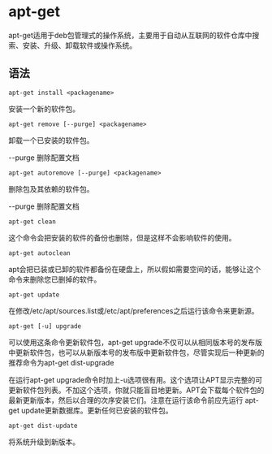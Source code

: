 # apt-get
apt-get适用于deb包管理式的操作系统，主要用于自动从互联网的软件仓库中搜索、安装、升级、卸载软件或操作系统。

## 语法
`apt-get install <packagename>`

安装一个新的软件包。

`apt-get remove [--purge] <packagename>`

卸载一个已安装的软件包。

--purge 删除配置文档

`apt-get autoremove [--purge] <packagename>`

删除包及其依赖的软件包。

--purge 删除配置文档

`apt-get clean`

这个命令会把安装的软件的备份也删除，但是这样不会影响软件的使用。

`apt-get autoclean`

apt会把已装或已卸的软件都备份在硬盘上，所以假如需要空间的话，能够让这个命令来删除您已删掉的软件。

`apt-get update`

在修改/etc/apt/sources.list或/etc/apt/preferences之后运行该命令来更新源。

`apt-get [-u] upgrade`

可以使用这条命令更新软件包，apt-get upgrade不仅可以从相同版本号的发布版中更新软件包，也可以从新版本号的发布版中更新软件包，尽管实现后一种更新的推荐命令为apt-get dist-upgrade

在运行apt-get upgrade命令时加上-u选项很有用。这个选项让APT显示完整的可更新软件包列表。不加这个选项，你就只能盲目地更新。APT会下载每个软件包的最新更新版本，然后以合理的次序安装它们。注意在运行该命令前应先运行 apt-get update更新数据库。更新任何已安装的软件包。

`apt-get dist-update`

将系统升级到新版本。